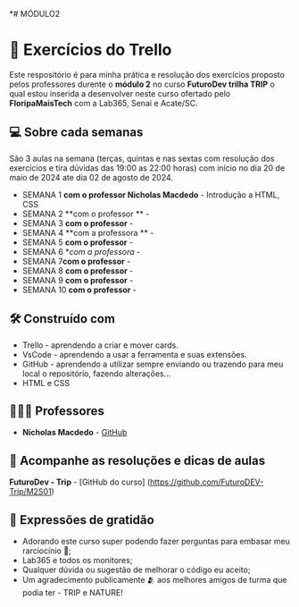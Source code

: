 *# MÓDULO2

# 🚦 Exercícios do Trello

Este respositório é para minha prática e resolução dos exercícios proposto pelos professores durente o **módulo 2** no curso **FuturoDev trilha TRIP** o qual estou inserida a desenvolver neste curso ofertado pelo **FloripaMaisTech** com a Lab365, Senai e Acate/SC.


## 💻 Sobre cada semanas

São 3 aulas na semana (terças, quintas e nas sextas com resolução dos exercícios e tira dúvidas das 19:00 as 22:00 horas) com início no dia 20 de maio de 2024 ate dia 02 de agosto de 2024.

* SEMANA 1 **com o professor Nicholas Macdedo**
       - Introdução a HTML, CSS
* SEMANA 2 **com o professor **
       - 
* SEMANA 3 **com o professor**
       - 
* SEMANA 4 **com a professora **
       - 
* SEMANA 5 **com o professor**
       - 
* SEMANA 6 **com a professora*
       - 
* SEMANA 7**com o professor**
       - 
* SEMANA 8 **com o professor**
       - 
* SEMANA 9 **com o professor** 
       - 
* SEMANA 10 **com o professor** 
       - 


## 🛠️ Construído com

- Trello - aprendendo a criar e mover cards.
- VsCode - aprendendo a usar a ferramenta e suas extensões.
- GitHub - aprendendo a utilizar sempre enviando ou trazendo para meu local o repositório, fazendo alterações...
- HTML e CSS
  

## 🧑🏻‍🏫 Professores

* **Nicholas Macdedo** - [GitHub](https://github.com/nicholasmacedoo)

 

## 📄 Acompanhe as resoluções e dicas de aulas

**FuturoDev - Trip** - [GitHub do curso] (https://github.com/FuturoDEV-Trip/M2S01)


## 🎁 Expressões de gratidão

* Adorando este curso super podendo fazer perguntas para embasar meu rarciocínio 📢;
* Lab365 e todos os monitores;
* Qualquer dúvida ou sugestão de melhorar o código eu aceito;
* Um agradecimento publicamente 🫂 aos melhores amigos de turma que podia ter - TRIP e NATURE!
